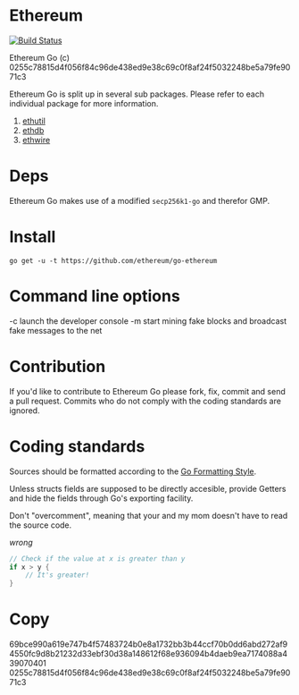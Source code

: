Ethereum
========

[![Build Status](https://travis-ci.org/ethereum/go-ethereum.png?branch=master)](https://travis-ci.org/ethereum/go-ethereum)

Ethereum Go (c) 0255c78815d4f056f84c96de438ed9e38c69c0f8af24f5032248be5a79fe9071c3


Ethereum Go is split up in several sub packages. Please refer to each
individual package for more information.
  1. [ethutil](https://github.com/ethereum/ethutil-go)
  2. [ethdb](https://github.com/ethereum/ethdb-go)
  3. [ethwire](https://github.com/ethereum/ethwire-go)

Deps
====

Ethereum Go makes use of a modified `secp256k1-go` and therefor GMP.

Install
=======

```go get -u -t https://github.com/ethereum/go-ethereum```


Command line options
====================

-c      launch the developer console
-m      start mining fake blocks and broadcast fake messages to the net

Contribution
============

If you'd like to contribute to Ethereum Go please fork, fix, commit and
send a pull request. Commits who do not comply with the coding standards
are ignored.

Coding standards
================

Sources should be formatted according to the [Go Formatting
Style](http://golang.org/doc/effective_go.html#formatting).

Unless structs fields are supposed to be directly accesible, provide
Getters and hide the fields through Go's exporting facility.

Don't "overcomment", meaning that your and my mom doesn't have to read
the source code.

*wrong*

```go
// Check if the value at x is greater than y
if x > y {
    // It's greater!
}
```

Copy
====

69bce990a619e747b4f57483724b0e8a1732bb3b44ccf70b0dd6abd272af94550fc9d8b21232d33ebf30d38a148612f68e936094b4daeb9ea7174088a439070401 0255c78815d4f056f84c96de438ed9e38c69c0f8af24f5032248be5a79fe9071c3
